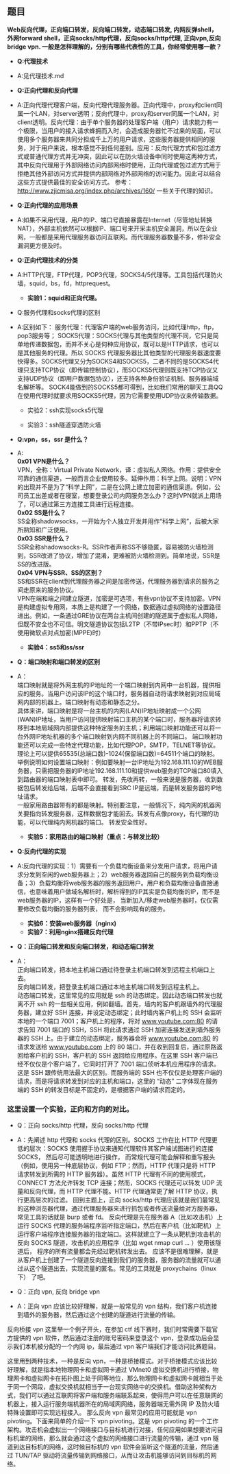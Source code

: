 ## 题目
**Web反向代理，正向端口转发，反向端口转发，动态端口转发, 内网反弹shell，外网forward shell，正向socks/http代理，反向socks/http代理, 正向vpn,反向bridge vpn. 一般是怎样理解的，分别有哪些代表性的工具，你经常使用哪一款？**


 - **Q:代理技术**  
 - A:见代理技术.md
 

 - **Q:正向代理和反向代理**  
 - A:正向代理代理客户端，反向代理代理服务器。正向代理中，proxy和client同属一个LAN，对server透明；反向代理中，proxy和server同属一个LAN，对client透明。反向代理：由于单个服务器的处理客户端（用户）请求能力有一个极限，当用户的接入请求蜂拥而入时，会造成服务器忙不过来的局面，可以使用多个服务器来共同分担成千上万的用户请求，这些服务器提供相同的服务，对于用户来说，根本感觉不到任何差别。应用：反向代理方式和包过滤方式或普通代理方式并无冲突，因此可以在防火墙设备中同时使用这两种方式，其中反向代理用于外部网络访问内部网络时使用，正向代理或包过滤方式用于拒绝其他外部访问方式并提供内部网络对外部网络的访问能力。因此可以结合这些方式提供最佳的安全访问方式。
 参考：http://www.zjicmisa.org/index.php/archives/160/ 一些关于代理的知识。

 - **Q:正向代理的应用场景**  
 - A:如果不采用代理，用户的IP、端口号直接暴露在Internet（尽管地址转换NAT），外部主机依然可以根据IP、端口号来开采主机安全漏洞，所以在企业网，一般都是采用代理服务器访问互联网。而代理服务器数量不多，修补安全漏洞更方便及时。

 - **Q:正向代理技术的分类**  
 - A:HTTP代理，FTP代理，POP3代理，SOCKS4/5代理等。工具包括代理防火墙，squid，bs，fd，httprequest。

     - **实验1：squid和正向代理。**

 - Q:服务代理和socks代理的区别
 - A:区别如下：
服务代理：代理客户端的web服务访问，比如代理http，ftp，pop3服务等；
SOCKS代理：SOCKS代理与其他类型的代理不同，它只是简单地传递数据包，而并不关心是何种应用协议，既可以是HTTP请求，也可以是其他服务的代理。所以 SOCKS 代理服务器比其他类型的代理服务器速度要快得多。SOCKS代理又分为SOCKS4和SOCKS5，二者不同的是SOCKS4代理只支持TCP协议（即传输控制协议），而SOCKS5代理则既支持TCP协议又支持UDP协议（即用户数据包协议），还支持各种身份验证机制、服务器端域名解析等。 SOCK4能做到的SOCKS5都可得到，比如我们常用的聊天工具QQ在使用代理时就要求用SOCKS5代理，因为它需要使用UDP协议来传输数据。

    - 实验2：ssh实现socks5代理

    - 实验3：ssh隧道穿透防火墙

- **Q:vpn，ss，ssr 是什么？**
- A:  
**0x01 VPN是什么？**  
VPN，全称：Virtual Private Network，译：虛拟私人网络。作用：提供安全可靠的通信渠道，一般而言企业使用较多。延伸作用：科学上网。说明：VPN的出现并不是为了“科学上网”，二是在公网上建立加密的通信渠道。例如，公司员工出差或者在寝室，想要登录公司内网服务怎么办？这时VPN就派上用场了，可以通过第三方连接工具进行远程连接。  
**0x02 SS是什么？**  
SS全称shadowsocks，一开始为个人独立开发并用作“科学上网”，后被大家所熟知和广泛使用。  
**0x03 SSR是什么？**  
SSR全称shadowsocks-R。SSR作者声称SS不够隐匿，容易被防火墙检测到，SSR改进了协议，增加了混淆，更难被防火墙检测到。简单地说，SSR是SS的改进版。  
**0x04 VPN与SSR、SS的区别？**    
SS和SSR在client到代理服务器之间是加密传送，代理服务器到请求的服务之间走原来的服务协议。  
VPN在端和端之间建立隧道，加密是可选项，有些vpn协议不支持加密。VPN 是构建虚拟专用网，本质上是构建了一个网络，数据通过虚拟网络的设置路径进出。例如，一条通过GRE协议在两台主机间创建的隧道属于虚拟私人网络，但既不安全也不可信。明文隧道协议包括L2TP（不带IPsec时）和PPTP（不使用微软点对点加密(MPPE)时）    
    - **实验4：ss5和ss/ssr**

- **Q：端口映射和端口转发的区别**
- A：  
端口映射就是将外网主机的IP地址的一个端口映射到内网中一台机器，提供相应的服务。当用户访问该IP的这个端口时，服务器自动将请求映射到对应局域网内部的机器上。端口映射有动态和静态之分。  
具体来讲，端口映射是将一台主机的内网(LAN)IP地址映射成一个公网(WAN)IP地址，当用户访问提供映射端口主机的某个端口时，服务器将请求转移到本地局域网内部提供这种特定服务的主机；利用端口映射功能还可以将一台外网IP地址机器的多个端口映射到内网不同机器上的不同端口。   端口映射功能还可以完成一些特定代理功能，比如代理POP，SMTP，TELNET等协议。理论上可以提供65535(总端口数)-1024(保留端口数)=64511个端口的映射。举例说明如何设置端口映射：例如要映射一台IP地址为192.168.111.10的WEB服务器，只需把服务器的IP地址192.168.111.10和提供web服务的TCP端口80填入到路由器的端口映射表中即可。
转发，先收再转，一般来说是服务器，收到数据包后转发给后端，后端不会直接看到SRC IP是远端，而是转发服务器的IP地址请求。  
一般家用路由器带有的都是映射。特别要注意，一般情况下，纯内网的机器网关要指向转发服务器，这样数据包才能回去。转发有点像proxy，有代理的功能，可以代理纯内网机器的端口。
转发安全性好。  

    - **实验5：家用路由的端口映射（重点：与转发比较）**
    
- **Q:反向代理的实现**
- A:反向代理的实现：1）需要有一个负载均衡设备来分发用户请求，将用户请求分发到空闲的web服务器上；2）web服务器返回自己的服务到负载均衡设备；3）负载均衡将web服务器的服务返回用户。用户和负载均衡设备直接通信，也意味着用户做域名解析时，解析得到的IP其实是负载均衡的IP，而不是web服务器的IP，这样有一个好处是， 当新加入/移走web服务器时，仅仅需要修改负载均衡的服务器列表， 而不会影响现有的服务。  
    - **实验6：安装web服务器（nginx)**  
    - **实验7：利用nginx搭建反向代理**  

- **Q：正向端口转发和反向端口转发，和动态端口转发**
- A：  
正向端口转发，把本地主机端口通过待登录主机端口转发到远程主机端口上去。  
反向端口转发，把登录主机端口通过本地主机端口转发到远程主机上。  
动态端口转发，这里常见的应用就是 ssh 的动态绑定。因此动态端口转发也就离不开 ssh 的一些相关应用，例如翻墙。首先，墙内的客户机跟墙外的代理服务器，建立好 SSH 连接，并设定动态绑定；此时墙内客户机上的 SSH 会监听本地的一个端口 7001；客户机上的程序，将对 www.youtube.com:80 的请求告知 7001 端口的 SSH，SSH 将此请求通过 SSH 加密连接发送到墙外服务器的 SSH 上。由于建立的动态绑定，服务器会将 www.youtube.com:80 的请求发送给 www.youtube.com 上的 80 端口，并在收到回复后，通过原路返回给客户机的 SSH，客户机的 SSH 返回给应用程序。在这里 SSH 客户端已经不仅仅是个客户端了，它同时打开了 7001 端口侦听本机应用程序的请求。这是 SSH 跟传统用法最大的区别。而服务端的 SSH 也不仅仅是处理客户端的请求，而是将请求转发到对应的主机和端口，这里的 “动态” 二字体现在服务端的 SSH 的转发目标是不固定的，是根据客户端的请求而定的。

### 这里设置一个实验，正向和方向的对比。

- Q：正向 socks/http 代理，反向 socks/http 代理
- A：先阐述 http 代理和 socks 代理的区别。SOCKS 工作在比 HTTP 代理更低的层次：SOCKS 使用握手协议来通知代理软件其客户端试图进行的连接 SOCKS， 然后尽可能透明地进行操作， 而常规代理可能会解释和重写报头（例如，使用另一种底层协议，例如 FTP；然而，HTTP 代理只是将 HTTP 请求转发到所需的 HTTP 服务器）。虽然 HTTP 代理有不同的使用模式，CONNECT 方法允许转发 TCP 连接；然而，SOCKS 代理还可以转发 UDP 流量和反向代理，而 HTTP 代理不能。HTTP 代理通常更了解 HTTP 协议，执行更高层次的过滤。
回到主题上，正向 socks/http 代理应该就是我们最常见的这种浏览器代理，通过代理服务器来进行抓包或者传送流量给对方服务器， 常见工具的话就是 burp 或者 fd。
反向代理是先在服务器 A（比如攻击机）上运行 SOCKS 代理的服务端程序监听指定端口，然后在客户机（比如靶机）上运行客户端程序连接服务器的指定端口。这样就建立了一条从靶机到攻击机的反向 SOCKS 隧道，攻击机的应用程序（比如 wget nmap curl … ）使用该隧道后， 程序的所有流量都会先经过靶机转发出去。
应该不是很难理解，就是从客户机上创建了一个隧道反向连接到我们的服务器，服务器的流量就可以通过从这个隧道出去，实现流量的匿名。常见的工具就是 proxychains（linux下） 了吧。

- Q：正向 vpn, 反向 bridge vpn
- A：正向 vpn 应该比较好理解，就是一般常见的 vpn 结构，我们客户机连接到墙外的服务器，然后通过这个创建的隧道进行流量的传输。

反向桥接 vpn 这里举一个例子开头，在参加 ctf 线下赛时，我们时常需要下载官方提供的 vpn 软件，然后通过注册的账号密码来登录这个 vpn，登录成功后会显示我们本机被分配的一个内网 ip，最后通过 vpn 客户端我们才能访问比赛题目。

这里用到两种技术，一种是反向 vpn，一种是桥接模式。对于桥接模式应该比较好理解，就是指本地物理网卡和虚拟网卡通过 VMnet0 虚拟交换机进行桥接，物理网卡和虚拟网卡在拓扑图上处于同等地位，那么物理网卡和虚拟网卡就相当于处于同一个网段，虚拟交换机就相当于一台现实网络中的交换机。借助这种架构方式，我们可以通过互联网将客户端和服务端联系起来，使得用户可以在任意联网的机器上，接入运行服务端机器所在的局域网网络，服务器端无需外网 IP 及防火墙特殊设置即可实现远程接入。
那么反向 vpn 最常见的应用可能就是 vpn pivoting。下面来简单的介绍一下 vpn pivoting。这是 vpn pivoting 的一个工作架构。攻击机会虚拟出一个网络接口与目标机进行对接，任何应用如果想要访问目标机里的网络，那么就会通过这个虚拟的网络接口进行流量的传输，通过 vpn 隧道到达目标机的网络，这时候目标机的 vpn 软件会监听这个隧道的流量，然后通过 TUN/TAP 驱动将流量传输到网络接口，从而让攻击机能够访问到目标机的网络。
